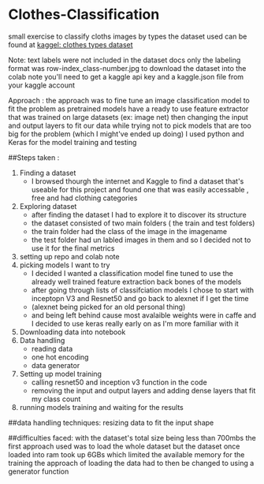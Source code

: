# Clothes-Classification
small exercise to classify cloths images by types
the dataset used can be found at [kaggel: clothes types dataset](https://www.kaggle.com/datasets/salil007/caavo)

Note: 
text labels were not included in the dataset docs
only the labeling format was row-index_class-number.jpg
to download the dataset into the colab note you'll need to get a kaggle api key and a kaggle.json file from your kaggle account 


Approach :
the approach was to fine tune an image classification model to fit the problem 
as pretrained models have a ready to use feature extractor that was trained on large datasets (ex: image net)
then changing the input and output layers to fit our data 
while trying not to pick models that are too big for the problem (which I might've ended up doing) 
I used python and Keras for the model training and testing 

##Steps taken :
1. Finding a dataset
      - I browsed thourgh the internet and Kaggle to find a dataset that's useable for this project and found one that was easily accessable , free and had clothing categories 
2. Exploring dataset 
      - after finding the dataset I had to explore it to discover its structure 
      - the dataset consisted of two main folders ( the train and test folders) 
      - the train folder had the class of the image in the imagename 
      - the test folder had un labled images in them and so I decided not to use it for the final metrics 
3. setting up repo and colab note 
4. picking models I want to try 
      - I decided I wanted a classification model fine tuned to use the already well trained feature extraction back bones of the models 
      - after going through lists of classifciation models I chose to start with inceptopn V3 and Resnet50 and go back to alexnet if I get the time 
      - (alexnet being picked for an old personal thing)
      - and being left behind cause most avalaible weights were in caffe and I decided to use keras really early on as I'm more familiar with it  
5. Downloading data into notebook
6. Data handling
      - reading data 
      - one hot encoding
      - data generator
7. Setting up model training 
      - calling resnet50 and inception v3 function in the code 
      - removing the input and output layers and adding dense layers that fit my class count 
8. running models training and waiting for the results 


##data handling techniques:
resizing data to fit the input shape 

##difficulties faced: 
with the dataset's total size being less than 700mbs the first approach used was to load the whole dataset 
but the dataset once loaded into ram took up 6GBs which limited the available memory for the training 
the approach of loading the data had to then be changed to using a generator function
